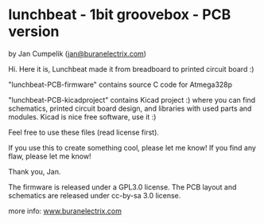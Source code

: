 
lunchbeat - 1bit groovebox - PCB version
========================================
by Jan Cumpelik (jan@buranelectrix.com)


Hi. Here it is, Lunchbeat made it from breadboard to printed circuit board :)

"lunchbeat-PCB-firmware" contains source C code for Atmega328p 

"lunchbeat-PCB-kicadproject" contains Kicad project :) where you can find schematics, printed circuit board design, and libraries with used parts and modules. Kicad is nice free software, use it :)

Feel free to use these files (read license first).

If you use this to create something cool, please let me know! 
If you find any flaw, please let me know!

Thank you, Jan.



The firmware is released under a GPL3.0 license.
The PCB layout and schematics are released under cc-by-sa 3.0 license. 

more info: www.buranelectrix.com

